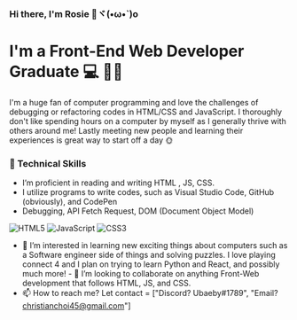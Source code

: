 <h3>Hi there, I'm Rosie 🌹ヾ(•ω•`)o</h3>
<h1>I'm a Front-End Web Developer Graduate 💻 👩‍🎓</h1>

<div>I'm a huge fan of computer programming and love the challenges of debugging or refactoring codes in HTML/CSS and JavaScript. I thoroughly don't like spending hours on a computer by myself as I generally thrive with others around me! Lastly meeting new people and learning their experiences is great way to start off a day 🌞</div>

### 📃 Technical Skills

- I’m proficient in reading and writing HTML , JS, CSS.
- I utilize programs to write codes, such as Visual Studio Code, GitHub (obviously), and CodePen
- Debugging, API Fetch Request, DOM (Document Object Model)

![HTML5](https://img.shields.io/badge/html5-%23E34F26.svg?style=for-the-badge&logo=html5&logoColor=white)
![JavaScript](https://img.shields.io/badge/javascript-%23323330.svg?style=for-the-badge&logo=javascript&logoColor=%23F7DF1E)
![CSS3](https://img.shields.io/badge/css3-%231572B6.svg?style=for-the-badge&logo=css3&logoColor=white)

- 👀 I’m interested in learning new exciting things about computers such as a Software engineer side of things and solving puzzles.
        I love playing connect 4 and I plan on trying to learn Python and React, and possibly much more!
        - 💞️ I’m looking to collaborate on anything Front-Web development that follows HTML, JS, and CSS.
- 📫 How to reach me? Let contact = ["Discord? Ubaeby#1789", "Email? christianchoi45@gmail.com"]
